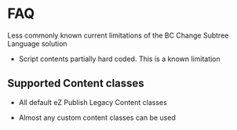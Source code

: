 FAQ
===

Less commonly known current limitations of the BC Change Subtree Language solution

* Script contents partially hard coded. This is a known limitation

## Supported Content classes

* All default eZ Publish Legacy Content classes

* Almost any custom content classes can be used
